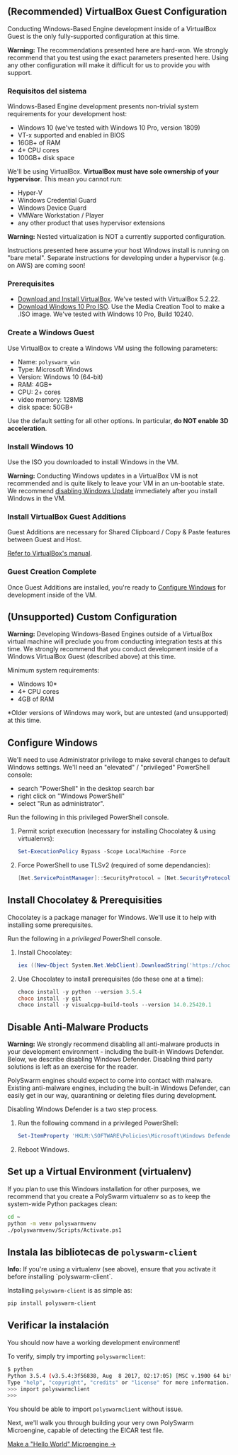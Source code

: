 ## (Recommended) VirtualBox Guest Configuration

Conducting Windows-Based Engine development inside of a VirtualBox Guest is the only fully-supported configuration at this time.

<div class="m-flag m-flag--warning">
  <p>
    <strong>Warning:</strong>
    The recommendations presented here are hard-won.
    We strongly recommend that you test using the exact parameters presented here.
    Using any other configuration will make it difficult for us to provide you with support.
  </p>
</div>

### Requisitos del sistema

Windows-Based Engine development presents non-trivial system requirements for your development host:

- Windows 10 (we've tested with Windows 10 Pro, version 1809)
- VT-x supported and enabled in BIOS
- 16GB+ of RAM
- 4+ CPU cores
- 100GB+ disk space

We'll be using VirtualBox. **VirtualBox must have sole ownership of your hypervisor**. This mean you cannot run:

- Hyper-V
- Windows Credential Guard
- Windows Device Guard
- VMWare Workstation / Player
- any other product that uses hypervisor extensions

<div class="m-flag m-flag--warning">
  <p>
    <strong>Warning:</strong>
    Nested virtualization is NOT a currently supported configuration.
  </p>
  <p>
    Instructions presented here assume your host Windows install is running on "bare metal".
    Separate instructions for developing under a hypervisor (e.g. on AWS) are coming soon!
  </p>
</div>

### Prerequisites

- [Download and Install VirtualBox](https://www.virtualbox.org/wiki/Downloads). We've tested with VirtualBox 5.2.22.
- [Download Windows 10 Pro ISO](https://www.microsoft.com/en-us/software-download/windows10ISO). Use the Media Creation Tool to make a .ISO image. We've tested with Windows 10 Pro, Build 10240.

### Create a Windows Guest

Use VirtualBox to create a Windows VM using the following parameters:

- Name: `polyswarm_win`
- Type: Microsoft Windows
- Version: Windows 10 (64-bit)
- RAM: 4GB+
- CPU: 2+ cores
- video memory: 128MB
- disk space: 50GB+

Use the default setting for all other options. In particular, **do NOT enable 3D acceleration**.

### Install Windows 10

Use the ISO you downloaded to install Windows in the VM.

<div class="m-flag m-flag--warning">
  <p>
    <strong>Warning:</strong>
    Conducting Windows updates in a VirtualBox VM is not recommended and is quite likely to leave your VM in an un-bootable state.
    We recommend <a href="https://www.thewindowsclub.com/turn-off-windows-update-in-windows-10">disabling Windows Update</a> immediately after you install Windows in the VM.
  </p>
</div>

### Install VirtualBox Guest Additions

Guest Additions are necessary for Shared Clipboard / Copy & Paste features between Guest and Host.

[Refer to VirtualBox's manual](https://www.virtualbox.org/manual/ch04.html).

### Guest Creation Complete

Once Guest Additions are installed, you're ready to [Configure Windows](#configure-windows) for development inside of the VM.

## (Unsupported) Custom Configuration

<div class="m-flag m-flag--warning">
  <p>
    <strong>Warning:</strong>
    Developing Windows-Based Engines outside of a VirtualBox virtual machine will preclude you from conducting integration tests at this time.
    We strongly recommend that you conduct development inside of a Windows VirtualBox Guest (described above) at this time.
  </p>
</div>

Minimum system requirements:

- Windows 10*
- 4+ CPU cores
- 4GB of RAM

*Older versions of Windows may work, but are untested (and unsupported) at this time.

## Configure Windows

We'll need to use Administrator privilege to make several changes to default Windows settings. We'll need an "elevated" / "privileged" PowerShell console:

- search "PowerShell" in the desktop search bar
- right click on "Windows PowerShell"
- select "Run as administrator".

Run the following in this privileged PowerShell console.

1. Permit script execution (necessary for installing Chocolatey & using virtualenvs):
    
    ```powershell
    Set-ExecutionPolicy Bypass -Scope LocalMachine -Force
    ```

2. Force PowerShell to use TLSv2 (required of some dependancies):
    
    ```powershell
    [Net.ServicePointManager]::SecurityProtocol = [Net.SecurityProtocolType]::Tls12
    ```

## Install Chocolatey & Prerequisities

Chocolatey is a package manager for Windows. We'll use it to help with installing some prerequisites.

Run the following in a *privileged* PowerShell console.

1. Install Chocolatey:
    
    ```powershell
    iex ((New-Object System.Net.WebClient).DownloadString('https://chocolatey.org/install.ps1'))
    ```

2. Use Chocolatey to install prerequisites (do these one at a time):
    
    ```powershell
    choco install -y python --version 3.5.4
    choco install -y git
    choco install -y visualcpp-build-tools --version 14.0.25420.1
    ```

## Disable Anti-Malware Products

<div class="m-flag m-flag--warning">
  <p>
    <strong>Warning:</strong>
    We strongly recommend disabling all anti-malware products in your development environment - including the built-in Windows Defender.
    Below, we describe disabling Windows Defender.
    Disabling third party solutions is left as an exercise for the reader.
  </p>
</div>

PolySwarm engines should expect to come into contact with malware. Existing anti-malware engines, including the built-in Windows Defender, can easily get in our way, quarantining or deleting files during development.

Disabling Windows Defender is a two step process.

1. Run the following command in a privileged PowerShell:
    
    ```powershell
    Set-ItemProperty 'HKLM:\SOFTWARE\Policies\Microsoft\Windows Defender' DisableAntiSpyware 1
    ```

2. Reboot Windows.

## Set up a Virtual Environment (virtualenv)

If you plan to use this Windows installation for other purposes, we recommend that you create a PolySwarm virtualenv so as to keep the system-wide Python packages clean:

```bash
cd ~
python -m venv polyswarmvenv
./polyswarmvenv/Scripts/Activate.ps1
```

## Instala las bibliotecas de `polyswarm-client`

<div class="m-flag">
  <p>
    <strong>Info:</strong>
    If you're using a virtualenv (see above), ensure that you activate it before installing `polyswarm-client`.
  </p>
</div>

Installing `polyswarm-client` is as simple as:

```bash
pip install polyswarm-client
```

## Verificar la instalación

You should now have a working development environment!

To verify, simply try importing `polyswarmclient`:

```bash
$ python
Python 3.5.4 (v3.5.4:3f56838, Aug  8 2017, 02:17:05) [MSC v.1900 64 bit (AMD64)] on win32
Type "help", "copyright", "credits" or "license" for more information.
>>> import polyswarmclient
>>>
```

You should be able to import `polyswarmclient` without issue.

Next, we'll walk you through building your very own PolySwarm Microengine, capable of detecting the EICAR test file.

[Make a "Hello World" Microengine →](/microengines-scratch-to-eicar/)